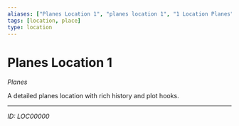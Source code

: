 ```yaml
---
aliases: ["Planes Location 1", "planes location 1", "1 Location Planes"]
tags: [location, place]
type: location
---
```


# Planes Location 1

*Planes*

A detailed planes location with rich history and plot hooks.

---
*ID: LOC00000*